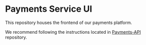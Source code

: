 # Payments Service UI

This repository houses the frontend of our payments platform.

We recommend following the instructions located in [Payments-API](https://bitbucket.org/hyphendev/payments-api/src/master/) repository.
